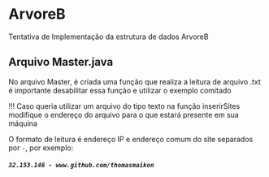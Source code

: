 # ArvoreB
Tentativa de Implementação da estrutura de dados ArvoreB

## Arquivo Master.java
No arquivo Master, é criada uma função que realiza a leitura de arquivo .txt é importante desabilitar essa função e utilizar o exemplo comitado

!!! Caso queria utilizar um arquivo do tipo texto na função inserirSites modifique o endereço do arquivo para o que estará presente em sua máquina

O formato de leitura é endereço IP e endereço comum do site separados por `-`, por exemplo:
##### `32.153.146 - www.github.com/thomasmaikon`
